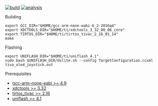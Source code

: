 [![build](https://img.shields.io/travis/amq/tiva_oled_joystick.svg)](https://travis-ci.org/amq/tiva_oled_joystick)
[![analysis](https://img.shields.io/coverity/scan/11388.svg)](https://scan.coverity.com/projects/amq-tiva_oled_joystick)

Building
```
export GCC_DIR="$HOME/gcc-arm-none-eabi-6_2-2016q4"
export XDCTOOLS_DIR="$HOME/ti/xdctools_3_32_00_06_core"
export TIRTOS_DIR="$HOME/ti/tirtos_tivac_2_16_01_14"
make
```

Flashing
```
export UNIFLASH_DIR="$HOME/ti/uniflash_4.1"
sudo bash $UNIFLASH_DIR/dslite.sh --config TargetConfiguration.ccxml tiva_oled_joystick.out
```

Prerequisites
- [gcc-arm-none-eabi >= 4.9](https://developer.arm.com/open-source/gnu-toolchain/gnu-rm)
- [xdctools >= 3.32](http://software-dl.ti.com/dsps/dsps_public_sw/sdo_sb/targetcontent/tirtos/index.html)
- [tirtos_tivac >= 2.16](http://software-dl.ti.com/dsps/dsps_public_sw/sdo_sb/targetcontent/tirtos/index.html)
- [uniflash >= 4.1](http://www.ti.com/tool/UNIFLASH)
